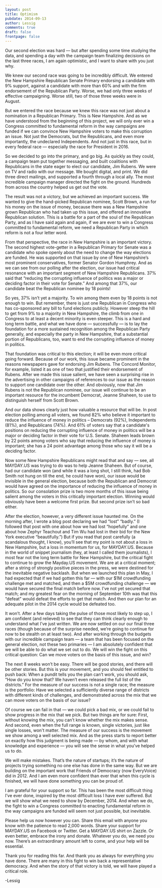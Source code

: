 ```yaml
---
layout: post
title: Optimism 
pubdate: 2014-09-13
author: Lessig
comments: true
draft: false
frontpage: false
---
```

 
Our second election was hard — but after spending some time studying the data, and spending a day with the campaign team finalizing decisions on the last three races, I am again optimistic, and I want to share with you just why. 
 
We knew our second race was going to be incredibly difficult. We entered the New Hampshire Republican Senate Primary endorsing a candidate with 9% support, against a candidate with more than 60% and with the firm endorsement of the Republican Party. Worse, we had only three weeks of effective campaigning. Worse still, two of those three weeks were in August.  
 
But we entered the race because we knew this race was not just about a nomination in a Republican Primary. This is New Hampshire. And as we have understood from the beginning of this project, we will only ever win a Congress committed to fundamental reform in the way campaigns are funded if we can convince New Hampshire voters to make this corruption an issue. Not just the Democrats, but the Republicans, and even more importantly, the undeclared Independents. And not just in this race, but in every federal race — especially the race for President in 2016.
 
So we decided to go into the primary, and go big. As quickly as they could, a campaign team put together messaging, and built coalitions with Republicans in the state eager to elect our candidate, Jim Rubens. We were on TV and radio with our message. We bought digital, and print. We did three direct mailings, and supported a fourth through a local ally. The most incredible campaign manager directed the fight on the ground. Hundreds from across the country helped us get out the vote.  
 
The result was not a victory, but we achieved an important success. We wanted to give the hand-picked Republican nominee, Scott Brown, a run for his money on the issue of money, because there was a New Hampshire grown Republican who had taken up this issue, and offered an innovative Republican solution. This is a battle for a part of the soul of the Republican Party, and as I have said again and again, if we are ever to win a Congress committed to fundamental reform, we need a Republican Party in which reform is not a four letter word.
 
From that perspective, the race in New Hampshire is an important victory. The second highest vote-getter in a Republican Primary for Senate was a candidate who spoke openly about the need to change the way elections are funded. He was supported on that issue by one of New Hampshire’s most prominent conservatives, former Senator Gordon Humphrey. And as we can see from our polling after the election, our issue had critical resonance with an important segment of New Hampshire Republicans. 37% said that “reducing the corrupting influence of politics was a major or deciding factor in their vote for Senate.” And among that 37%, our candidate beat the Republican nominee by 18 points!
 
So yes, 37% isn’t yet a majority. To win among them even by 18 points is not enough to win. But remember, there is just one Republican in Congress who has co-sponsored any bill to fund elections publicly. However steep the hill to get from 9% to a majority in New Hampshire, the climb from one in Congress to at least a decent minority is even steeper. This is a hard and long term battle, and what we have done — successfully — is to lay the foundation for a more sustained recognition among the Republican Party generally, and especially the party in New Hampshire, that a substantial portion of Republicans, too, want to end the corrupting influence of money in politics. 
 
That foundation was critical to this election; it will be even more critical going forward. Because of our work, this issue became prominent in the reasons newspapers gave for endorsing Jim Rubens. The Concord Monitor, for example, listed it as one of two that justified their endorsement of Rubens. After we made this issue salient, we have seen a surprising rise in the advertising in other campaigns of references to our issue as the reason to support one candidate over the other. And obviously, now that Jim Rubens is not the Republican nominee, our issue will continue to be an important resource for the incumbent Democrat, Jeanne Shaheen, to use to distinguish herself from Scott Brown. 
 
And our data shows clearly just how valuable a resource that will be. In post election polling among all voters, we found 82% who believe it important to reduce the influence of money in politics – Democrats (92%), Independents (81%), and Republicans (74%). And 61% of voters say that a candidate's positions on reducing the corrupting influence of money in politics will be a major or deciding factor in their vote for U.S. Senate. Shaheen leads brown by 22 points among voters who say that reducing the influence of money is important; she has a 24 point advantage among those who say it will be a deciding factor. 
 
Now some New Hampshire Republicans might read that and say — see, all MAYDAY.US was trying to do was to help Jeanne Shaheen. But of course, had our candidate won (and while it was a long shot, I still think, had Bob Smith not hung on till the end, he could have won), our issue would be invisible in the general election, because both the Republican and Democrat would have agreed on the importance of reducing the influence of money in politics. So our consolation prize is two more months of this issue being salient among the voters in this critically important election. Winning would obviously have been a welcome first prize. But second prize isn’t so bad either. 
 
After the election, however, a very different issue haunted me. On the morning after, I wrote a blog post declaring we had “lost” “badly.” (I followed that post with one about how we had lost “hopefully” and one about how Zephyr Teachout and Tim Wu had lost in their bid for the New York executive “beautifully.”) But if you read that post carefully (a scandalous thought, I know), you’ll see that my point is not about a loss in New Hampshire, but a loss in momentum for us, for MAYDAY.US. Because in the world of snippet journalism (hey, at least I called them journalists), I most fear not the long term battle for New Hampshire, but the critical fight to continue to grow the Mayday.US movement. We are at a critical moment; after a string of strongly positive pieces in the press, we were destined for the inevitable negative backlash. But when we launched this plan in May, I had expected that if we had gotten this far — with our $1M crowdfunding challenge met and matched, and then a $5M crowdfunding challenge — we would have secured the final match before now. I’ve not yet secured that match; and my greatest fear on the morning of September 10th was that this “defeat” would defeat the efforts to get that match. And then our plan for an adequate pilot in the 2014 cycle would be defeated too. 
 
It won’t. After a few days taking the pulse of those most likely to step up, I am confident (and relieved) to see that they can think clearly enough to understand what I’ve just written. We are now settled on our our final three races (though because of the surprise needed, we’re going to continue for now to be stealth on at least two). And after working through the budgets with our incredible campaign team — a team that has been focused on the general election, not these two primaries — I am absolutely confident that we will be able to do what we set out to do. We will win the fight on this critical question: Can we move voters on the basis of this issue, and win? 
 
The next 8 weeks won’t be easy. There will be good stories, and there will be other stories. But this is your movement, and you should feel entitled to push back: When a pundit tells you the plan can’t work, you should ask, “How do you know that? We haven’t even released the full list of the districts.” For the measure of our success is not a single race; the measure is the portfolio: Have we selected a sufficiently diverse range of districts with different kinds of challenges, and demonstrated across the mix that we can move voters on the basis of our issue? 
 
Of course we can fail in that — we could pick a bad mix, or we could fail to show progress in the mix that we pick. But two things are for sure: First, without knowing the mix, you can’t know whether the mix makes sense. And second, even when the full range is known, single victories, just like single losses, won't matter. The measure of our success is the movement we show among a well selected mix. And as the press starts to report better on exactly how this judgment is being made — by whom, and with what knowledge and experience — you will see the sense in what you’ve helped us to do. 
 
We will make mistakes. That’s the nature of startups; it’s the nature of projects trying something no one else has done in the same way. But we are building on the important work that Friends of Democracy (now EveryVoice) did in 2012. And I am even more confident than ever that when this cycle is finished, we will have done something you can be proud of. 
 
I am grateful for your support so far. This has been the most difficult thing I’ve ever done, inspired by the most difficult loss I have ever suffered. But we will show what we need to show by December, 2014. And when we do, the fight to win a Congress committed to enacting fundamental reform in the way campaigns are funded will seem not just possible, but inevitable. 
 
Please help us now however you can. Share this email with anyone you know with the patience to read 2,000 words. Share your support for MAYDAY.US on Facebook or Twitter. Get a MAYDAY.US shirt on Zazzle. Or even better, embrace the irony and donate. Whatever you do, we need you now. There’s an extraordinary amount left to come, and your help will be essential. 
 
Thank you for reading this far. And thank you as always for everything you have done. There are many in this fight to win back a representative democracy. And when the story of that victory is told, we will have played a critical role.

-Lessig
